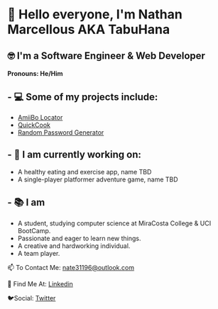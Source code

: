 # 👋 Hello everyone, I'm Nathan Marcellous AKA TabuHana 
## 🤓 I'm a Software Engineer & Web Developer

#### Pronouns: He/Him

## - 💻 Some of my projects include:
   - [AmiiBo Locator](https://bsandfer.github.io/amiibo-locator/)
   - [QuickCook](https://bootcamp-project-2-quickcook.herokuapp.com)
   - [Random Password Generator](https://tabuhana.github.io/Random-Password-Generator/)

## - 💬 I am currently working on:
   - A healthy eating and exercise app, name TBD
   - A single-player platformer adventure game, name TBD

## - 📚 I am 
   - A student, studying computer science at MiraCosta College & UCI BootCamp.
   - Passionate and eager to learn new things.
   - A creative and hardworking individual.
   - A team player.

📫 To Contact Me: nate31196@outlook.com

📙 Find Me At: [Linkedin](https://www.linkedin.com/in/nathaniel-marcellous-832291229/)

🐦Social: [Twitter](https://twitter.com/Tabu_Hana9)
